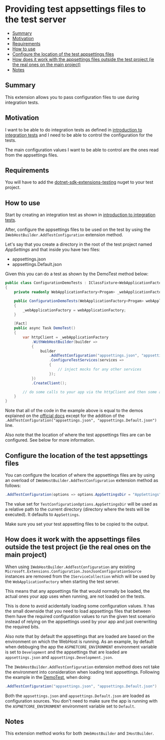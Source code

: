 ﻿# Providing test appsettings files to the test server

- [Summary](#summary)
- [Motivation](#motivation)
- [Requirements](#requirements)
- [How to use](#how-to-use)
- [Configure the location of the test appsettings files](#configure-the-location-of-the-test-appsettings-files)
- [How does it work with the appsettings files outside the test project (ie the real ones on the main project)](#how-does-it-work-with-the-appsettings-files-outside-the-test-project-ie-the-real-ones-on-the-main-project)
- [Notes](#notes)

## Summary

This extension allows you to pass configuration files to use during integration tests.

## Motivation

I want to be able to do integration tests as defined in [introduction to integration tests](https://docs.microsoft.com/en-us/aspnet/core/test/integration-tests?#introduction-to-integration-tests) and I need to be able to control the configuration for the tests.

The main configuration values I want to be able to control are the ones read from the appsettings files.

## Requirements

You will have to add the [dotnet-sdk-extensions-testing](https://www.nuget.org/packages/dotnet-sdk-extensions-testing) nuget to your test project.

## How to use

Start by creating an integration test as shown in [introduction to integration tests](https://docs.microsoft.com/en-us/aspnet/core/test/integration-tests?#introduction-to-integration-tests).

After, configure the appsettings files to be used on the test by using the `IWebHostBuilder.AddTestConfiguration` extension method.

Let's say that you create a directory in the root of the test project named *AppSettings* and that inside you have two files:

* appsettings.json
* appsettings.Default.json

Given this you can do a test as shown by the DemoTest method below:

```csharp
public class ConfigurationDemoTests : IClassFixture<WebApplicationFactory<Progam>>
{
    private readonly WebApplicationFactory<Progam> _webApplicationFactory;

    public ConfigurationDemoTests(WebApplicationFactory<Progam> webApplicationFactory)
    {
        _webApplicationFactory = webApplicationFactory;
    }

    [Fact]
    public async Task DemoTest()
    {
        var httpClient = _webApplicationFactory
            .WithWebHostBuilder(builder =>
            {
                builder
                    .AddTestConfiguration("appsettings.json", "appsettings.Default.json")
                    .ConfigureTestServices(services =>
                    {
                        // inject mocks for any other services
                    });
            })
            .CreateClient();

        // do some calls to your app via the httpClient and then some asserts
    }
}
```

Note that all of the code in the example above is equal to the demos explained on the [official docs](https://docs.microsoft.com/en-us/aspnet/core/test/integration-tests?#introduction-to-integration-tests) except for the addition of the `.AddTestConfiguration("appsettings.json", "appsettings.Default.json")` line.

Also note that the location of where the test appsettings files are can be configured. See below for more information.

## Configure the location of the test appsettings files

You can configure the location of where the appsettings files are by using an overload of `IWebHostBuilder.AddTestConfiguration` extension method as follows:

```csharp
.AddTestConfiguration(options => options.AppSettingsDir = "AppSettings", "appsettings.json", "appsettings.Default.json")
```

The value set for `TestConfigurationOptions.AppSettingsDir` will be used as a relative path to the current directory (directory where the tests will be executed). It defaults to `AppSettings`.

Make sure you set your test appsetting files to be copied to the output.

## How does it work with the appsettings files outside the test project (ie the real ones on the main project)

When using `IWebHostBuilder.AddTestConfiguration` any existing `Microsoft.Extensions.Configuration.JsonJsonConfigurationSource` instances are removed from the `IServiceCollection` which will be used by the `WebApplicationFactory` when starting the test server.

This means that any appsettings file that would normally be loaded, the actual ones your app uses when running, are not loaded on the tests.

This is done to avoid acidentally loading some configuration values. It has the small downside that you need to load appsettings files that between them have the required configuration values to run the given test scenario instead of relying on the appsettings used by your app and just overwriting the required bits.

Also note that by default the appsettings that are loaded are based on the environment on which the WebHost is running. As an example, by default when debbuging the app the `ASPNETCORE_ENVIRONMENT` environment variable is set to `Development` and the appsettings that are loaded are `appsettings.json` and `appsettings.Development.json`.

The `IWebHostBuilder.AddTestConfiguration` extension method does not take the environment into consideration when loading test appsettings. Following the example in the [DemoTest](#how-to-use), when doing:

```csharp
.AddTestConfiguration("appsettings.json", "appsettings.Default.json")
```

Both the `appsettings.json` and `appsettings.Default.json` are loaded as configuration sources. You don't need to make sure the app is running with the `ASPNETCORE_ENVIRONMENT` environment variable set to `Default`.

## Notes

This extension method works for both `IWebHostBuilder` and `IHostBuilder`.
